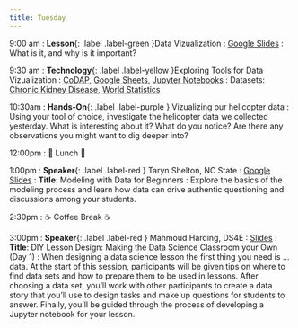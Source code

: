 ```yaml
---
title: Tuesday
---
```


9:00 am
: **Lesson**{: .label .label-green }Data Vizualization
  : [Google Slides](https://docs.google.com/presentation/d/1SkjIfov1pnXgR0Twl2G8_vJ9Re9MFaP_WeAXSzyYRQI/edit?usp=sharing)
: What is it, and why is it important?

9:30 am
: **Technology**{: .label .label-yellow }Exploring Tools for Data Vizualization
  : [CoDAP](https://codap.concord.org/), [Google Sheets](https://sheets.google.com), [Jupyter Notebooks](https://demohub.ncssm.edu)
: Datasets: [Chronic Kidney Disease](https://raw.githubusercontent.com/ncssm/dssi23/main/assets/data/ckd.csv), [World Statistics](https://raw.githubusercontent.com/ncssm/dssi23-materials/main/data/world_data.csv)

10:30am
: **Hands-On**{: .label .label-purple } Vizualizing our helicopter data
: Using your tool of choice, investigate the helicopter data we collected yesterday. What is interesting about it? What do you notice? Are there any observations you might want to dig deeper into?

12:00pm
 : 🥘 Lunch 🥘

1:00pm 
: **Speaker**{: .label .label-red } Taryn Shelton, NC State
  : [Google Slides](https://docs.google.com/presentation/d/1bHfiog8C-ajIXTRzohBjM5zq2a37khmvxIo03Yuy5q8/edit)
: **Title**: Modeling with Data for Beginners
: Explore the basics of the modeling process and learn how data can drive authentic questioning and discussions among your students.

2:30pm
: ☕ Coffee Break ☕

3:00pm
: **Speaker**{: .label .label-red } Mahmoud Harding, DS4E
  : [Slides](#)
: **Title**: DIY Lesson Design: Making the Data Science Classroom your Own (Day 1)
: When designing a data science lesson the first thing you need is … data. At the start of this session, participants will be given tips on where to find data sets and how to prepare them to be used in lessons. After choosing a data set, you’ll work with other participants to create a data story that you’ll use to design tasks and make up questions for students to answer. Finally, you’ll be guided through the process of developing a Jupyter notebook for your lesson. 
